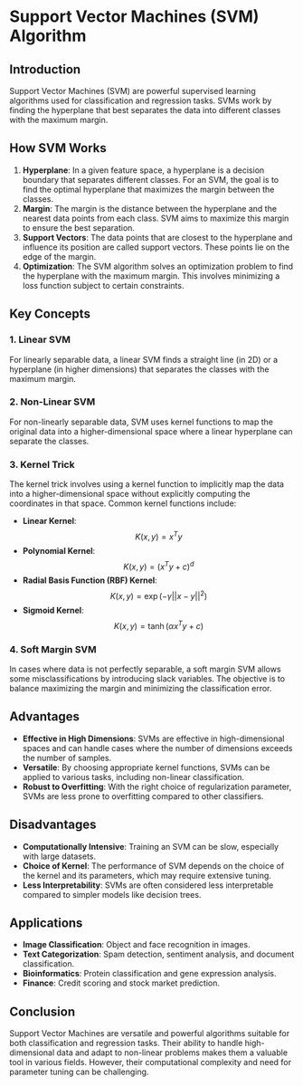 # Support Vector Machines (SVM) Algorithm

## Introduction

Support Vector Machines (SVM) are powerful supervised learning algorithms used for classification and regression tasks. SVMs work by finding the hyperplane that best separates the data into different classes with the maximum margin.

## How SVM Works

1. **Hyperplane**: In a given feature space, a hyperplane is a decision boundary that separates different classes. For an SVM, the goal is to find the optimal hyperplane that maximizes the margin between the classes.
2. **Margin**: The margin is the distance between the hyperplane and the nearest data points from each class. SVM aims to maximize this margin to ensure the best separation.
3. **Support Vectors**: The data points that are closest to the hyperplane and influence its position are called support vectors. These points lie on the edge of the margin.
4. **Optimization**: The SVM algorithm solves an optimization problem to find the hyperplane with the maximum margin. This involves minimizing a loss function subject to certain constraints.

## Key Concepts

### 1. Linear SVM

For linearly separable data, a linear SVM finds a straight line (in 2D) or a hyperplane (in higher dimensions) that separates the classes with the maximum margin.

### 2. Non-Linear SVM

For non-linearly separable data, SVM uses kernel functions to map the original data into a higher-dimensional space where a linear hyperplane can separate the classes.

### 3. Kernel Trick

The kernel trick involves using a kernel function to implicitly map the data into a higher-dimensional space without explicitly computing the coordinates in that space. Common kernel functions include:
- **Linear Kernel**: $$ K(x, y) = x^T y $$
- **Polynomial Kernel**: $$ K(x, y) = (x^T y + c)^d $$
- **Radial Basis Function (RBF) Kernel**: $$ K(x, y) = \exp(-\gamma ||x - y||^2) $$
- **Sigmoid Kernel**: $$ K(x, y) = \tanh(\alpha x^T y + c) $$

### 4. Soft Margin SVM

In cases where data is not perfectly separable, a soft margin SVM allows some misclassifications by introducing slack variables. The objective is to balance maximizing the margin and minimizing the classification error.

## Advantages

- **Effective in High Dimensions**: SVMs are effective in high-dimensional spaces and can handle cases where the number of dimensions exceeds the number of samples.
- **Versatile**: By choosing appropriate kernel functions, SVMs can be applied to various tasks, including non-linear classification.
- **Robust to Overfitting**: With the right choice of regularization parameter, SVMs are less prone to overfitting compared to other classifiers.

## Disadvantages

- **Computationally Intensive**: Training an SVM can be slow, especially with large datasets.
- **Choice of Kernel**: The performance of SVM depends on the choice of the kernel and its parameters, which may require extensive tuning.
- **Less Interpretability**: SVMs are often considered less interpretable compared to simpler models like decision trees.

## Applications

- **Image Classification**: Object and face recognition in images.
- **Text Categorization**: Spam detection, sentiment analysis, and document classification.
- **Bioinformatics**: Protein classification and gene expression analysis.
- **Finance**: Credit scoring and stock market prediction.

## Conclusion

Support Vector Machines are versatile and powerful algorithms suitable for both classification and regression tasks. Their ability to handle high-dimensional data and adapt to non-linear problems makes them a valuable tool in various fields. However, their computational complexity and need for parameter tuning can be challenging.

